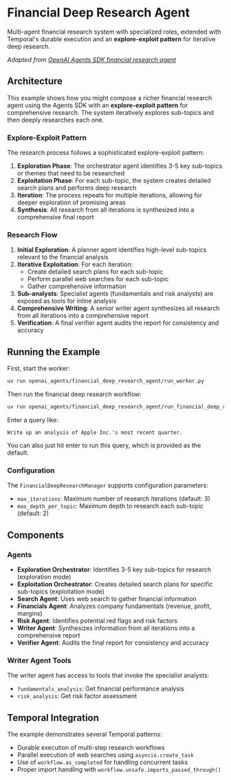 # Financial Deep Research Agent

Multi-agent financial research system with specialized roles, extended with Temporal's durable execution and an **explore-exploit pattern** for iterative deep research.

*Adapted from [OpenAI Agents SDK financial research agent](https://github.com/openai/openai-agents-python/tree/main/examples/financial_research_agent)*

## Architecture

This example shows how you might compose a richer financial research agent using the Agents SDK with an **explore-exploit pattern** for comprehensive research. The system iteratively explores sub-topics and then deeply researches each one.

### Explore-Exploit Pattern

The research process follows a sophisticated explore-exploit pattern:

1. **Exploration Phase**: The orchestrator agent identifies 3-5 key sub-topics or themes that need to be researched
2. **Exploitation Phase**: For each sub-topic, the system creates detailed search plans and performs deep research
3. **Iteration**: The process repeats for multiple iterations, allowing for deeper exploration of promising areas
4. **Synthesis**: All research from all iterations is synthesized into a comprehensive final report

### Research Flow

1. **Initial Exploration**: A planner agent identifies high-level sub-topics relevant to the financial analysis
2. **Iterative Exploitation**: For each iteration:
   - Create detailed search plans for each sub-topic
   - Perform parallel web searches for each sub-topic
   - Gather comprehensive information
3. **Sub-analysts**: Specialist agents (fundamentals and risk analysts) are exposed as tools for inline analysis
4. **Comprehensive Writing**: A senior writer agent synthesizes all research from all iterations into a comprehensive report
5. **Verification**: A final verifier agent audits the report for consistency and accuracy

## Running the Example

First, start the worker:
```bash
uv run openai_agents/financial_deep_research_agent/run_worker.py
```

Then run the financial deep research workflow:
```bash
uv run openai_agents/financial_deep_research_agent/run_financial_deep_research_workflow.py
```

Enter a query like:
```
Write up an analysis of Apple Inc.'s most recent quarter.
```

You can also just hit enter to run this query, which is provided as the default.

### Configuration

The `FinancialDeepResearchManager` supports configuration parameters:
- `max_iterations`: Maximum number of research iterations (default: 3)
- `max_depth_per_topic`: Maximum depth to research each sub-topic (default: 2)

## Components

### Agents

- **Exploration Orchestrator**: Identifies 3-5 key sub-topics for research (exploration mode)
- **Exploitation Orchestrator**: Creates detailed search plans for specific sub-topics (exploitation mode)
- **Search Agent**: Uses web search to gather financial information
- **Financials Agent**: Analyzes company fundamentals (revenue, profit, margins)
- **Risk Agent**: Identifies potential red flags and risk factors
- **Writer Agent**: Synthesizes information from all iterations into a comprehensive report
- **Verifier Agent**: Audits the final report for consistency and accuracy

### Writer Agent Tools

The writer agent has access to tools that invoke the specialist analysts:
- `fundamentals_analysis`: Get financial performance analysis
- `risk_analysis`: Get risk factor assessment

## Temporal Integration

The example demonstrates several Temporal patterns:
- Durable execution of multi-step research workflows
- Parallel execution of web searches using `asyncio.create_task`
- Use of `workflow.as_completed` for handling concurrent tasks
- Proper import handling with `workflow.unsafe.imports_passed_through()`
